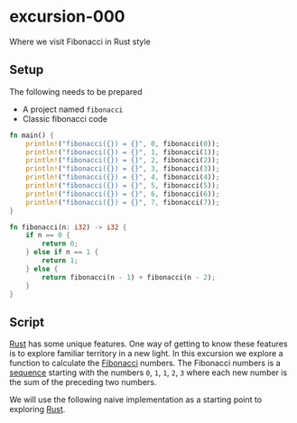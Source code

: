 # excursion-000
Where we visit Fibonacci in Rust style

## Setup
The following needs to be prepared

* A project named `fibonacci`
* Classic fibonacci code

```rust
fn main() {
    println!("fibonacci({}) = {}", 0, fibonacci(0));
    println!("fibonacci({}) = {}", 1, fibonacci(1));
    println!("fibonacci({}) = {}", 2, fibonacci(2));
    println!("fibonacci({}) = {}", 3, fibonacci(3));
    println!("fibonacci({}) = {}", 4, fibonacci(4));
    println!("fibonacci({}) = {}", 5, fibonacci(5));
    println!("fibonacci({}) = {}", 6, fibonacci(6));
    println!("fibonacci({}) = {}", 7, fibonacci(7));
}

fn fibonacci(n: i32) -> i32 {
	if n == 0 {
		return 0;
	} else if n == 1 {
		return 1;
	} else {
		return fibonacci(n - 1) + fibonacci(n - 2);
	}
}
```

## Script

[Rust][rust-lang] has some unique features. One way of getting to know these features is to explore familiar territory in a new light. In this excursion we explore a function to calculate the [Fibonacci][fibonacci] numbers. The Fibonacci numbers is a [sequence][A000045] starting with the numbers `0`, `1`, `1`, `2`, `3` where each new number is the sum of the preceding two numbers.

We will use the following naive implementation as a starting point to exploring [Rust][rust-lang].



[rust-lang]: https://www.rust-lang.org
[fibonacci]: https://en.wikipedia.org/wiki/Fibonacci_number
[A000045]: https://oeis.org/A000045